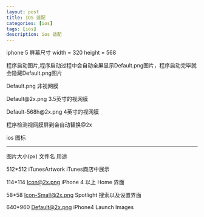 ```yaml
---
layout: post
title: IOS 适配
categories: [ios]
tags: [ios]
description: ios 适配
---
```


iphone 5 屏幕尺寸 width = 320 height = 568

<p>程序启动图片,程序启动过程中会自动全屏显示Default.png图片，程序启动完毕就会隐藏Default.png图片 </p>
<p>Default.png 非视网膜</p>
<p>Default@2x.png 3.5英寸的视网膜</p>
<p>Default-568h@2x.png 4英寸的视网膜</p>
<p>程序检测视网膜屏到会自动替换@2x</p>


ios 图标

--------------------------------------------------------------------------------------------

图片大小(px)        文件名                                   用途

512*512            iTunesArtwork                     iTunes商店中展示

114*114            Icon@2x.png                       iPhone 4 以上  Home 界面

58*58              Icon-Small@2x.png                 Spotlight 搜索以及设置界面

640*960            Default@2x.png                    iPhone4 Launch Images 



